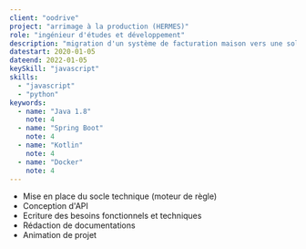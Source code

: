 ```yaml
---
client: "oodrive"
project: "arrimage à la production (HERMES)"
role: "ingénieur d'études et développement" 
description: "migration d'un système de facturation maison vers une solution sur étagère"
datestart: 2020-01-05
dateend: 2022-01-05
keySkill: "javascript"
skills:
  - "javascript"
  - "python"
keywords:
  - name: "Java 1.8"
    note: 4
  - name: "Spring Boot"
    note: 4
  - name: "Kotlin"
    note: 4
  - name: "Docker"
    note: 4
---
```


- Mise en place du socle technique (moteur de règle)
- Conception d'API
- Ecriture des besoins fonctionnels et techniques
- Rédaction de documentations
- Animation de projet

